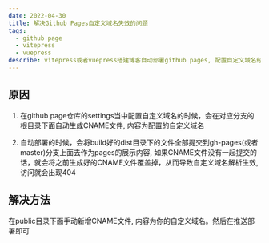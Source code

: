 ```yaml
---
date: 2022-04-30
title: 解决Github Pages自定义域名失效的问题
tags:
  - github page
  - vitepress
  - vuepress
describe: vitepress或者vuepress搭建博客自动部署github pages, 配置自定义域名经常失效出现404的原因
---
```




## 原因

1. 在github page仓库的settings当中配置自定义域名的时候，会在对应分支的根目录下面自动生成CNAME文件, 内容为配置的自定义域名

2. 自动部署的时候，会将build好的dist目录下的文件全部提交到gh-pages(或者master)分支上面去作为pages的展示内容,  如果CNAME文件没有一起提交的话，就会将之前生成好的CNAME文件覆盖掉，从而导致自定义域名解析生效, 访问就会出现404



## 解决方法

在public目录下面手动新增CNAME文件, 内容为你的自定义域名。然后在推送部署即可
